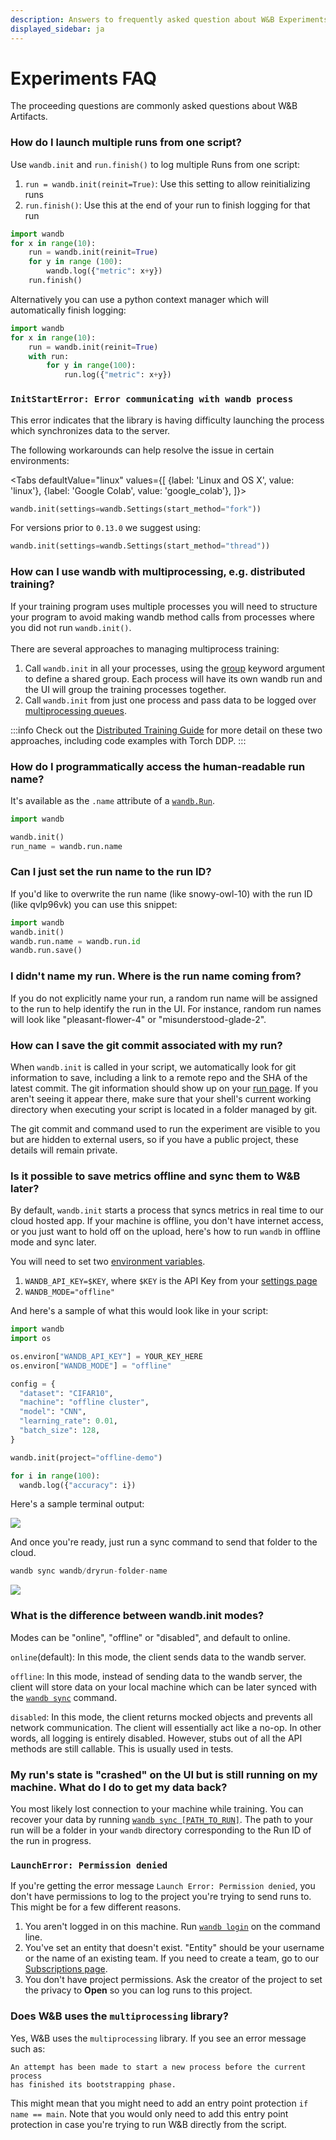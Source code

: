 ```yaml
---
description: Answers to frequently asked question about W&B Experiments.
displayed_sidebar: ja
---
```


# Experiments FAQ

<head>
  <title>Frequently Asked Questions About Experiments</title>
</head>

The proceeding questions are commonly asked questions about W&B Artifacts.

### How do I launch multiple runs from one script?

Use `wandb.init` and `run.finish()` to log multiple Runs from one script:

1. `run = wandb.init(reinit=True)`: Use this setting to allow reinitializing runs
2. `run.finish()`: Use this at the end of your run to finish logging for that run

```python
import wandb
for x in range(10):
    run = wandb.init(reinit=True)
    for y in range (100):
        wandb.log({"metric": x+y})
    run.finish()
```

Alternatively you can use a python context manager which will automatically finish logging:

```python
import wandb
for x in range(10):
    run = wandb.init(reinit=True)
    with run:
        for y in range(100):
            run.log({"metric": x+y})
```

### `InitStartError: Error communicating with wandb process` <a href="#init-start-error" id="init-start-error"></a>

This error indicates that the library is having difficulty launching the process which synchronizes data to the server.

The following workarounds can help resolve the issue in certain environments:

<Tabs
  defaultValue="linux"
  values={[
    {label: 'Linux and OS X', value: 'linux'},
    {label: 'Google Colab', value: 'google_colab'},
  ]}>
  <TabItem value="linux">

```python
wandb.init(settings=wandb.Settings(start_method="fork"))
```
</TabItem>
  <TabItem value="google_colab">

For versions prior to `0.13.0` we suggest using:

```python
wandb.init(settings=wandb.Settings(start_method="thread"))
```
  </TabItem>
</Tabs>


### How can I use wandb with multiprocessing, e.g. distributed training? 

If your training program uses multiple processes you will need to structure your program to avoid making wandb method calls from processes where you did not run `wandb.init()`.\
\
There are several approaches to managing multiprocess training:

1. Call `wandb.init` in all your processes, using the [group](../runs/grouping.md) keyword argument to define a shared group. Each process will have its own wandb run and the UI will group the training processes together.
2. Call `wandb.init` from just one process and pass data to be logged over [multiprocessing queues](https://docs.python.org/3/library/multiprocessing.html#exchanging-objects-between-processes).

:::info
Check out the [Distributed Training Guide](./log/distributed-training.md) for more detail on these two approaches, including code examples with Torch DDP.
:::

### How do I programmatically access the human-readable run name?

It's available as the `.name` attribute of a [`wandb.Run`](../../ref/python/run.md).

```python
import wandb

wandb.init()
run_name = wandb.run.name
```

### Can I just set the run name to the run ID?

If you'd like to overwrite the run name (like snowy-owl-10) with the run ID (like qvlp96vk) you can use this snippet:

```python
import wandb
wandb.init()
wandb.run.name = wandb.run.id
wandb.run.save()
```

### I didn't name my run. Where is the run name coming from?

If you do not explicitly name your run, a random run name will be assigned to the run to help identify the run in the UI. For instance, random run names will look like "pleasant-flower-4" or "misunderstood-glade-2".

### How can I save the git commit associated with my run?

When `wandb.init` is called in your script, we automatically look for git information to save, including a link to a remote repo and the SHA of the latest commit. The git information should show up on your [run page](../app/pages/run-page.md). If you aren't seeing it appear there, make sure that your shell's current working directory when executing your script is located in a folder managed by git.

The git commit and command used to run the experiment are visible to you but are hidden to external users, so if you have a public project, these details will remain private.

### Is it possible to save metrics offline and sync them to W&B later?

By default, `wandb.init` starts a process that syncs metrics in real time to our cloud hosted app. If your machine is offline, you don't have internet access, or you just want to hold off on the upload, here's how to run `wandb` in offline mode and sync later.

You will need to set two [environment variables](./environment-variables.md).

1. `WANDB_API_KEY=$KEY`, where `$KEY` is the API Key from your [settings page](https://app.wandb.ai/settings)
2. `WANDB_MODE="offline"`

And here's a sample of what this would look like in your script:

```python
import wandb
import os

os.environ["WANDB_API_KEY"] = YOUR_KEY_HERE
os.environ["WANDB_MODE"] = "offline"

config = {
  "dataset": "CIFAR10",
  "machine": "offline cluster",
  "model": "CNN",
  "learning_rate": 0.01,
  "batch_size": 128,
}

wandb.init(project="offline-demo")

for i in range(100):
  wandb.log({"accuracy": i})
```

Here's a sample terminal output:

![](/images/experiments/sample_terminal_output.png)

And once you're ready, just run a sync command to send that folder to the cloud.

```python
wandb sync wandb/dryrun-folder-name
```

![](/images/experiments/sample_terminal_output_cloud.png)

### What is the difference between wandb.init modes?

Modes can be "online", "offline" or "disabled", and default to online.

`online`(default): In this mode, the client sends data to the wandb server.

`offline`: In this mode, instead of sending data to the wandb server, the client will store data on your local machine which can be later synced with the [`wandb sync`](https://docs.wandb.ai/ref/cli/wandb-sync?q=sync) command.

`disabled`: In this mode, the client returns mocked objects and prevents all network communication. The client will essentially act like a no-op. In other words, all logging is entirely disabled. However, stubs out of all the API methods are still callable. This is usually used in tests.

### My run's state is "crashed" on the UI but is still running on my machine. What do I do to get my data back?

You most likely lost connection to your machine while training. You can recover your data by running [`wandb sync [PATH_TO_RUN]`](https://docs.wandb.ai/ref/cli/wandb-sync). The path to your run will be a folder in your `wandb` directory corresponding to the Run ID of the run in progress.

### `LaunchError: Permission denied`

If you're getting the error message `Launch Error: Permission denied`, you don't have permissions to log to the project you're trying to send runs to. This might be for a few different reasons.

1. You aren't logged in on this machine. Run [`wandb login`](../../ref/cli/wandb-login.md) on the command line.
2. You've set an entity that doesn't exist. "Entity" should be your username or the name of an existing team. If you need to create a team, go to our [Subscriptions page](https://app.wandb.ai/billing).
3. You don't have project permissions. Ask the creator of the project to set the privacy to **Open** so you can log runs to this project.

### Does W&B uses the `multiprocessing` library?

Yes, W&B uses the `multiprocessing` library. If you see an error message such as:

```
An attempt has been made to start a new process before the current process 
has finished its bootstrapping phase.
```

This might mean that you might need to add an entry point protection `if name == main`. Note that you would only need to add this entry point protection in case you're trying to run W&B directly from the script.
